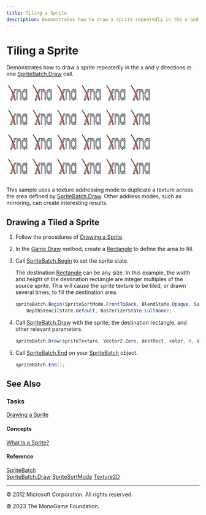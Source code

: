 ```yaml
---
title: Tiling a Sprite
description: Demonstrates how to draw a sprite repeatedly in the x and y directions in one Draw call
---
```


# Tiling a Sprite

Demonstrates how to draw a sprite repeatedly in the x and y directions in one [SpriteBatch.Draw](xref:Microsoft.Xna.Framework.Graphics.SpriteBatch#Microsoft_Xna_Framework_Graphics_SpriteBatch_Draw_Microsoft_Xna_Framework_Graphics_Texture2D_Microsoft_Xna_Framework_Vector2_Microsoft_Xna_Framework_Color_) call.

![Tiled Sprite](../images/graphics_sprite_tiled.jpg)

This sample uses a texture addressing mode to duplicate a texture across the area defined by [SpriteBatch.Draw](xref:Microsoft.Xna.Framework.Graphics.SpriteBatch#Microsoft_Xna_Framework_Graphics_SpriteBatch_Draw_Microsoft_Xna_Framework_Graphics_Texture2D_Microsoft_Xna_Framework_Vector2_Microsoft_Xna_Framework_Color_). Other address modes, such as mirroring, can create interesting results.

## Drawing a Tiled a Sprite

1. Follow the procedures of [Drawing a Sprite](HowTo_Draw_A_Sprite.md).
2. In the [Game.Draw](xref:Microsoft.Xna.Framework.Game#Microsoft_Xna_Framework_Game_Draw_Microsoft_Xna_Framework_GameTime_) method, create a [Rectangle](xref:Microsoft.Xna.Framework.Rectangle) to define the area to fill.
3. Call [SpriteBatch.Begin](xref:Microsoft.Xna.Framework.Graphics.SpriteBatch#Microsoft_Xna_Framework_Graphics_SpriteBatch_Begin_Microsoft_Xna_Framework_Graphics_SpriteSortMode_Microsoft_Xna_Framework_Graphics_BlendState_Microsoft_Xna_Framework_Graphics_SamplerState_Microsoft_Xna_Framework_Graphics_DepthStencilState_Microsoft_Xna_Framework_Graphics_RasterizerState_Microsoft_Xna_Framework_Graphics_Effect_System_Nullable_Microsoft_Xna_Framework_Matrix__) to set the sprite state.

   The destination [Rectangle](xref:Microsoft.Xna.Framework.Rectangle) can be any size. In this example, the width and height of the destination rectangle are integer multiples of the source sprite. This will cause the sprite texture to be tiled, or drawn several times, to fill the destination area.

    ```csharp
    spriteBatch.Begin(SpriteSortMode.FrontToBack, BlendState.Opaque, SamplerState.LinearWrap,
        DepthStencilState.Default, RasterizerState.CullNone);
    ```

4. Call [SpriteBatch.Draw](xref:Microsoft.Xna.Framework.Graphics.SpriteBatch#Microsoft_Xna_Framework_Graphics_SpriteBatch_Draw_Microsoft_Xna_Framework_Graphics_Texture2D_Microsoft_Xna_Framework_Vector2_Microsoft_Xna_Framework_Color_) with the sprite, the destination rectangle, and other relevant parameters.

    ```csharp
    spriteBatch.Draw(spriteTexture, Vector2.Zero, destRect, color, 0, Vector2.Zero, 1, SpriteEffects.None, 0);
    ```

5. Call [SpriteBatch.End](xref:Microsoft.Xna.Framework.Graphics.SpriteBatch#Microsoft_Xna_Framework_Graphics_SpriteBatch_End) on your [SpriteBatch](xref:Microsoft.Xna.Framework.Graphics.SpriteBatch) object.

    ```csharp
    spriteBatch.End();
    ```

## See Also

### Tasks

[Drawing a Sprite](HowTo_Draw_A_Sprite.md)

#### Concepts

[What Is a Sprite?](../../whatis/graphics/WhatIs_Sprite.md)

#### Reference

[SpriteBatch](xref:Microsoft.Xna.Framework.Graphics.SpriteBatch)  
[SpriteBatch.Draw](xref:Microsoft.Xna.Framework.Graphics.SpriteBatch#Microsoft_Xna_Framework_Graphics_SpriteBatch_Draw_Microsoft_Xna_Framework_Graphics_Texture2D_Microsoft_Xna_Framework_Vector2_Microsoft_Xna_Framework_Color_)
[SpriteSortMode](xref:Microsoft.Xna.Framework.Graphics.SpriteSortMode)
[Texture2D](xref:Microsoft.Xna.Framework.Graphics.Texture2D)  

---

© 2012 Microsoft Corporation. All rights reserved.  

© 2023 The MonoGame Foundation.
